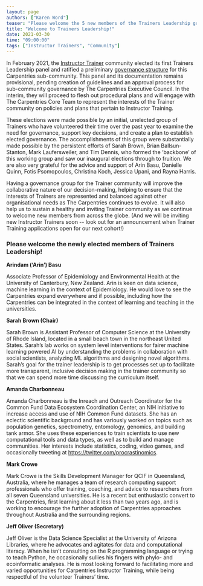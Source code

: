 ```yaml
---
layout: page
authors: ["Karen Word"]
teaser: "Please welcome the 5 new members of the Trainers Leadership group"
title: "Welcome to Trainers Leadership!"
date: 2021-03-30
time: "09:00:00"
tags: ["Instructor Trainers", "Community"]
---
```


In February 2021, the [Instructor Trainer](https://carpentries.org/trainers/) community elected its first Trainers Leadership panel and ratified a preliminary
[governance structure](https://github.com/carpentries/trainers) for this Carpentries sub-community. This panel and its documentation remains provisional,
pending creation of guidelines and an approval process for sub-community governance by The Carpentries Executive Council. In the interim, they will proceed
to flesh out procedural plans and will engage with The Carpentries Core Team to represent the interests of the Trainer community on policies and plans that
pertain to Instructor Training.

These elections were made possible by an initial, unelected group of Trainers who have volunteered their time over the past year to examine the need for
governance, support key decisions, and create a plan to establish elected governance. The accomplishments of this group were substantially made possible
by the persistent efforts of Sarah Brown, Brian Ballsun-Stanton, Mark Laufersweiler, and Tim Dennis, who formed the ‘backbone’ of this working group and
saw our inaugural elections through to fruition. We are also very grateful for the advice and support of Arin Basu, Danielle Quinn, Fotis Psomopoulos,
Christina Koch, Jessica Upani, and Rayna Harris.

Having a governance group for the Trainer community will improve the collaborative nature of our decision-making, helping to ensure that the interests of
Trainers are represented and balanced against other organisational needs as The Carpentries continues to evolve. It will also help us to sustain a healthy
and inviting Trainer community as we continue to welcome new members from across the globe. (And we will be inviting new Instructor Trainers soon -- look out
for an announcement when Trainer Training applications open for our next cohort!)

### Please welcome the newly elected members of Trainers Leadership! <br />

**Arindam (‘Arin’) Basu**

Associate Professor of Epidemiology and Environmental Health at the University of Canterbury, New Zealand. Arin is keen on data science, machine learning
in the context of Epidemiology. He would love to see the Carpentries expand everywhere and if possible, including how the Carpentries can be integrated in
the context of learning and teaching in the universities.

**Sarah Brown (Chair)**

Sarah Brown is Assistant Professor of Computer Science at the University of Rhode Island, located in a small beach town in the northeast United States.
Sarah’s lab works on system level interventions for fairer machine learning powered AI by understanding the problems in collaboration with social scientists,
analyzing ML algorithms and designing novel algorithms. Sarah’s goal for the trainer leadership is to get processes set up to facilitate more transparent,
inclusive decision making in the trainer community so that we can spend more time discussing the curriculum itself.

**Amanda Charbonneau**

Amanda Charbonneau is the Inreach and Outreach Coordinator for the Common Fund Data Ecosystem Coordination Center, an NIH initiative to increase access and
use of NIH Common Fund datasets. She has an eclectic scientific background and has variously worked on topics such as population genetics, spectrometry,
entomology, genomics, and building tank armor. She uses these experiences to train scientists to use new computational tools and data types, as well as to
build and manage communities. Her interests include statistics, coding, video games, and occasionally tweeting at https://twitter.com/procrastinomics.

**Mark Crowe**

Mark Crowe is the Skills Development Manager for QCIF in Queensland, Australia, where he manages a team of research computing support professionals who offer
training, coaching, and advice to researchers from all seven Queensland universities. He is a recent but enthusiastic convert to the Carpentries, first
learning about it less than two years ago, and is working to encourage the further adoption of Carpentries approaches throughout Australia and the surrounding
regions.

**Jeff Oliver (Secretary)**

Jeff Oliver is the Data Science Specialist at the University of Arizona Libraries, where he advocates and agitates for data and computational literacy. When
he isn’t consulting on the R programming language or trying to teach Python, he occasionally sullies his fingers with phylo- and ecoinformatic analyses. He
is most looking forward to facilitating more and varied opportunities for Carpentries Instructor Training, while being respectful of the volunteer Trainers’ time.
